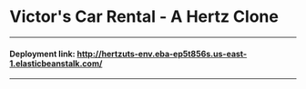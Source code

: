 # Victor's Car Rental - A Hertz Clone

---
#### **Deployment link:** http://hertzuts-env.eba-ep5t856s.us-east-1.elasticbeanstalk.com/
---

